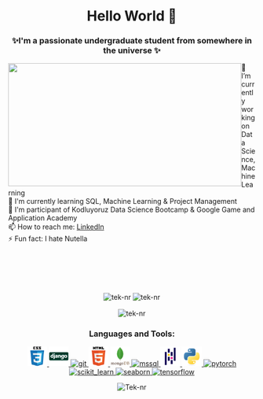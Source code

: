 
<h1 align="center"> Hello World 🌙</h1>
<h3 align="center">✨I'm a passionate undergraduate student from somewhere in the universe ✨</h3>

<div>
 
<img align="left" src = "https://camo.githubusercontent.com/f2c0d48918dd65b9b4ed7580e06500686775cbcd0c73e8cef52ede011773728b/68747470733a2f2f6d656469612e67697068792e636f6d2f6d656469612f674142504c56346c4a3577734d2f67697068792e676966" width="475" height="250">

🔭 I’m currently working on Data Science, Machine Learning <br>
🤖 I'm currently learning SQL, Machine Learning & Project Management <br>
👾 I'm participant of Kodluyoruz Data Science Bootcamp & Google Game and Application Academy <br>
📫 How to reach me: <a href="https://www.linkedin.com/in/hilalntek/">LinkedIn</a> <br>
⚡ Fun fact: I hate Nutella <br> 
 </div>
 
<br><br><br><br>

<div align="center">
<a><img  src="https://github-readme-stats.vercel.app/api?username=Tek-nr&show_icons=true&theme=radical" alt="tek-nr" width="49%"></a>
<a><img  src="https://github-readme-streak-stats.herokuapp.com/?user=tek-nr&theme=radical" alt="tek-nr" width="49%"></a>
<p><img align="center" src="https://github-readme-stats.vercel.app/api/top-langs?username=tek-nr&show_icons=true&locale=en&layout=compact&theme=radical" alt="tek-nr" width="40%"></p>
</div>

<!--<a href="https://github.com/Tek-nr/a-life-on-the-street">
  <img align="center" src="https://github-readme-stats.vercel.app/api/pin/?username=Tek-nr&repo=a-life-on-the-street&theme=radical" />
</a>
<a href="https://github.com/Tek-nr/BTSvsALL">
  <img align="center" src="https://github-readme-stats.vercel.app/api/pin/?username=Tek-nr&repo=BTSvsALL&theme=radical" />
</a>-->


<h3 align="center">Languages and Tools:</h3>
<p align="center"> <a href="https://www.w3schools.com/css/" target="_blank" rel="noreferrer"> <img src="https://raw.githubusercontent.com/devicons/devicon/master/icons/css3/css3-original-wordmark.svg" alt="css3" width="40" height="40"/> </a> <a href="https://www.djangoproject.com/" target="_blank" rel="noreferrer"> <img src="https://raw.githubusercontent.com/devicons/devicon/master/icons/django/django-original.svg" alt="django" width="40" height="40"/> </a> <a href="https://git-scm.com/" target="_blank" rel="noreferrer"> <img src="https://www.vectorlogo.zone/logos/git-scm/git-scm-icon.svg" alt="git" width="40" height="40"/> </a> <a href="https://www.w3.org/html/" target="_blank" rel="noreferrer"> <img src="https://raw.githubusercontent.com/devicons/devicon/master/icons/html5/html5-original-wordmark.svg" alt="html5" width="40" height="40"/> </a> <a href="https://www.mongodb.com/" target="_blank" rel="noreferrer"> <img src="https://raw.githubusercontent.com/devicons/devicon/master/icons/mongodb/mongodb-original-wordmark.svg" alt="mongodb" width="40" height="40"/> </a> <a href="https://www.microsoft.com/en-us/sql-server" target="_blank" rel="noreferrer"> <img src="https://www.svgrepo.com/show/303229/microsoft-sql-server-logo.svg" alt="mssql" width="40" height="40"/> </a> <a href="https://pandas.pydata.org/" target="_blank" rel="noreferrer"> <img src="https://raw.githubusercontent.com/devicons/devicon/2ae2a900d2f041da66e950e4d48052658d850630/icons/pandas/pandas-original.svg" alt="pandas" width="40" height="40"/> </a> <a href="https://www.python.org" target="_blank" rel="noreferrer"> <img src="https://raw.githubusercontent.com/devicons/devicon/master/icons/python/python-original.svg" alt="python" width="40" height="40"/> </a> <a href="https://pytorch.org/" target="_blank" rel="noreferrer"> <img src="https://www.vectorlogo.zone/logos/pytorch/pytorch-icon.svg" alt="pytorch" width="40" height="40"/> </a> <a href="https://scikit-learn.org/" target="_blank" rel="noreferrer"> <img src="https://upload.wikimedia.org/wikipedia/commons/0/05/Scikit_learn_logo_small.svg" alt="scikit_learn" width="40" height="40"/> </a> <a href="https://seaborn.pydata.org/" target="_blank" rel="noreferrer"> <img src="https://seaborn.pydata.org/_images/logo-mark-lightbg.svg" alt="seaborn" width="40" height="40"/> </a> <a href="https://www.tensorflow.org" target="_blank" rel="noreferrer"> <img src="https://www.vectorlogo.zone/logos/tensorflow/tensorflow-icon.svg" alt="tensorflow" width="40" height="40"/> </a> </p>

<p align="center"> <img src="https://komarev.com/ghpvc/?username=Tek-nr&label=Profile%20views&color=0e75b6&style=flat" alt="Tek-nr" /> </p>


